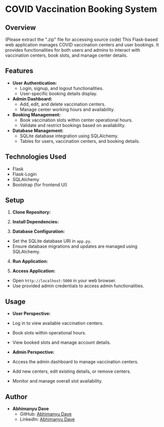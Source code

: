 # COVID Vaccination Booking System

## Overview

(Please extract the ".zip" file for accessing source code) This Flask-based web application manages COVID vaccination centers and user bookings. It provides functionalities for both users and admins to interact with vaccination centers, book slots, and manage center details.

## Features

- **User Authentication:**
  - Login, signup, and logout functionalities.
  - User-specific booking details display.
- **Admin Dashboard:**
  - Add, edit, and delete vaccination centers.
  - Manage center working hours and availability.
- **Booking Management:**
  - Book vaccination slots within center operational hours.
  - Validate and restrict bookings based on availability.
- **Database Management:**
  - SQLite database integration using SQLAlchemy.
  - Tables for users, vaccination centers, and booking details.

## Technologies Used

- Flask
- Flask-Login
- SQLAlchemy
- Bootstrap (for frontend UI)

## Setup

1. **Clone Repository:**

2. **Install Dependencies:**

3. **Database Configuration:**
- Set the SQLite database URI in `app.py`.
- Ensure database migrations and updates are managed using SQLAlchemy.

4. **Run Application:**

5. **Access Application:**
- Open `http://localhost:5000` in your web browser.
- Use provided admin credentials to access admin functionalities.

## Usage

- **User Perspective:**
- Log in to view available vaccination centers.
- Book slots within operational hours.
- View booked slots and manage account details.

- **Admin Perspective:**
- Access the admin dashboard to manage vaccination centers.
- Add new centers, edit existing details, or remove centers.
- Monitor and manage overall slot availability.

## Author
- **Abhimanyu Dave**
  - GitHub: [Abhimanyu Dave](https://github.com/AbhiD98)
  - LinkedIn: [Abhimanyu Dave](https://www.linkedin.com/in/abhimanyu-dave-9b1038175/)
